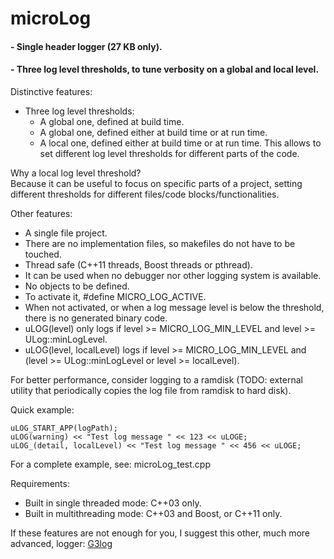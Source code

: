 # microLog

#### - Single header logger (27 KB only).
#### - Three log level thresholds, to tune verbosity on a global and local level.

Distinctive features:

- Three log level thresholds:
   - A global one, defined at build time.
   - A global one, defined either at build time or at run time.
   - A local one, defined either at build time or at run time. This allows to set different log level thresholds for different parts of the code.

Why a local log level threshold?  
Because it can be useful to focus on specific parts of a project, setting different thresholds for different files/code blocks/functionalities. 

Other features:

- A single file project.
- There are no implementation files, so makefiles do not have to be touched.
- Thread safe (C++11 threads, Boost threads or pthread).
- It can be used when no debugger nor other logging system is available.
- No objects to be defined.
- To activate it, #define MICRO_LOG_ACTIVE.
- When not activated, or when a log message level is below the threshold, there is no generated binary code.
- uLOG(level) only logs if level >= MICRO_LOG_MIN_LEVEL and level >= ULog::minLogLevel.
- uLOG(level, localLevel) logs if level >= MICRO_LOG_MIN_LEVEL and (level >= ULog::minLogLevel or level >= localLevel).

For better performance, consider logging to a ramdisk (TODO: external utility that periodically copies the log file from ramdisk to hard disk).

Quick example:

	uLOG_START_APP(logPath);
	uLOG(warning) << "Test log message " << 123 << uLOGE;
	uLOG_(detail, localLevel) << "Test log message " << 456 << uLOGE;

For a complete example, see:  microLog_test.cpp


Requirements:  

- Built in single threaded mode: C++03 only.
- Built in multithreading mode: C++03 and Boost, or C++11 only.

If these features are not enough for you, I suggest this other, much more advanced, logger: [G3log](https://bitbucket.org/KjellKod/g3log)

